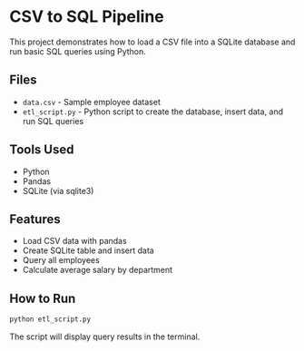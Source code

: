 # CSV to SQL Pipeline

This project demonstrates how to load a CSV file into a SQLite database and run basic SQL queries using Python.

## Files

- `data.csv` - Sample employee dataset
- `etl_script.py` - Python script to create the database, insert data, and run SQL queries

## Tools Used

- Python
- Pandas
- SQLite (via sqlite3)

## Features

- Load CSV data with pandas
- Create SQLite table and insert data
- Query all employees
- Calculate average salary by department

## How to Run

```bash
python etl_script.py
```

The script will display query results in the terminal.
